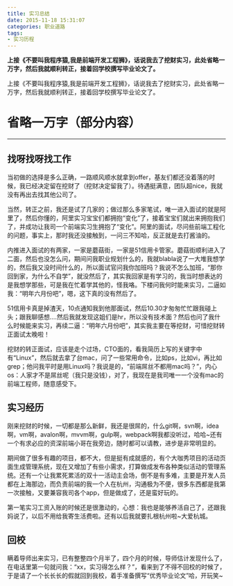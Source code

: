 ```yaml
---
title: 实习总结
date: 2015-11-18 15:31:07
categories: 职业道路
tags:
- 实习历程
---
```


**上接《不要叫我程序猿,我是前端开发工程狮》，话说我去了挖财实习，此处省略一万字，然后我就顺利转正，接着回学校撰写毕业论文了。**

<!-- more -->

上接《不要叫我程序猿,我是前端开发工程狮》，话说我去了挖财实习，此处省略一万字，然后我就顺利转正，接着回学校撰写毕业论文了。

# 省略一万字（部分内容）
---
## 找呀找呀找工作

当初做的选择是多么正确，一路顺风顺水就拿到offer，基友们都还没着落的时候，我已经决定留在挖财了（挖财决定留我了）。待遇挺满意，团队超nice，我就没有再出去找其他公司了。

当然，转正之前，我还是试了几家的；做过那么多家笔试，唯一进入面试的就是阿里了，然后你懂的，阿里实习宝宝们都拥抱“变化”了，接着宝宝们就出来拥抱我们了，并成功让我司一个前端实习生拥抱了“变化”。阿里的面试，尽问些前端工程化的问题，事实上，那时我还没接触到，一问三不知哈，反正就是去打酱油的。

内推进入面试的有两家，一家是蘑菇街，一家是51信用卡管家。蘑菇街顺利进入了二面，然后也没怎么问，期间问我职业规划什么的，我就blabla说了一大堆我想学的，然后我又没时间什么的，所以面试官问我你加班吗？我说不怎么加班，“那你回到家，为什么不自学”，就没然后了，其实我回家是有学习的，我当时想表达的是我想学那些，可是我在忙着学其他的，怪我咯。下楼问我何时能来实习，二逼如我：“明年六月份吧”，嗯，这下真的没有然后了。

51信用卡真是掉渣天，10点通知我到他那面试，然后10.30才匆匆忙忙跟我碰上头；跟我聊感想....然后我就发现这姐们是hr，所以没有技术面？然后也问了我什么时候能来实习，再续二逼：“明年六月份吧”，其实我主要在等挖财，可惜挖财转正面试太晚啦！

挖财的转正面试，应该是走个过场，CTO面的，看我简历上写的关键字中有“Linux”，然后就去拿了台mac，问了一些常用命令，比如ps，比如vi，再比如grep；他问我平时是用Linux吗？我说是的，“前端屌丝不都用mac吗？”，内心os：人家才不是屌丝呢（我只是没钱），对了，我现在是我司唯一一个没有mac的前端工程师，随意感受下。

## 实习经历

刚来挖财的时候，一切都是那么新鲜，我还是很屌的，什么git啊，svn啊，idea啊，vm啊，avalon啊，mvvm啊，gulp啊，webpack啊我都没听过，哈哈~还有一个有求必应的资深前端小哥在我旁边，随时都可以请教，进步是非常明显的。

期间做了很多有趣的项目，都不大，但是挺有成就感的，有个大咖秀项目的活动页面生成管理系统，现在又增加了有些小需求，打算做成发布各种类似活动的管理系统。还有一个让我累死累活的双十一活动主会场，倒不是有多难，主要是开发人员都在上海那边，而负责前端的我一个人在杭州，沟通极为不便，很多东西都是我第一次接触，又要兼容我司各个app，但是做成了，还是蛮好玩的。

第一笔实习工资入账的时候还是很激动的，心想：我也是能够养活自己了，还跟我妈说了，以后不用给我寄生活费啦。还有以后我就要扎根杭州啦~大爱杭城。

## 回校

瞒着导师出来实习，已有整整四个月半了，四个月的时候，导师估计发现什么了，在电话里第一句就问我：“xx，实习得怎么样？”，看来到了不得不回校的时候了，于是请了一个长长长的假就回到我校，着手准备撰写“优秀毕业论文”哈，开玩笑~
